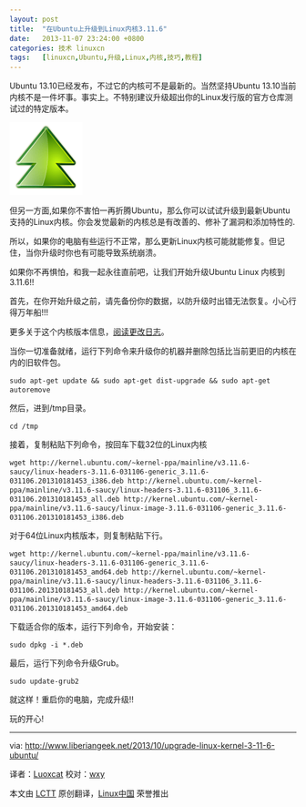 ```yaml
---
layout: post
title:	"在Ubuntu上升级到Linux内核3.11.6"
date:	2013-11-07 23:24:00 +0800 
categories:	技术 linuxcn 
tags:	[linuxcn,Ubuntu,升级,Linux,内核,技巧,教程]
---
```



Ubuntu 13.10已经发布，不过它的内核可不是最新的。当然坚持Ubuntu 13.10当前内核不是一件坏事。事实上。不特别建议升级超出你的Linux发行版的官方仓库测试过的特定版本。


![](/Asserts/Images/album/201311/07/2320203uua3auqqawkucxx.png)


但另一方面,如果你不害怕一再折腾Ubuntu，那么你可以试试升级到最新Ubuntu支持的Linux内核。你会发觉最新的内核总是有改善的、修补了漏洞和添加特性的.


所以，如果你的电脑有些运行不正常，那么更新Linux内核可能就能修复。但记住，当你升级时你也有可能导致系统崩溃。


如果你不再惧怕，和我一起永往直前吧，让我们开始升级Ubuntu Linux 内核到 3.11.6!!


首先，在你开始升级之前，请先备份你的数据，以防升级时出错无法恢复。小心行得万年船!!!


更多关于这个内核版本信息，[阅读更改日志](https://www.kernel.org/pub/linux/kernel/v3.x/ChangeLog-3.11.6)。


当你一切准备就绪，运行下列命令来升级你的机器并删除包括比当前更旧的内核在内的旧软件包。



```
sudo apt-get update && sudo apt-get dist-upgrade && sudo apt-get autoremove
```

然后，进到/tmp目录。



```
cd /tmp
```

接着，复制粘贴下列命令，按回车下载32位的Linux内核



```
wget http://kernel.ubuntu.com/~kernel-ppa/mainline/v3.11.6-saucy/linux-headers-3.11.6-031106-generic_3.11.6-031106.201310181453_i386.deb http://kernel.ubuntu.com/~kernel-ppa/mainline/v3.11.6-saucy/linux-headers-3.11.6-031106_3.11.6-031106.201310181453_all.deb http://kernel.ubuntu.com/~kernel-ppa/mainline/v3.11.6-saucy/linux-image-3.11.6-031106-generic_3.11.6-031106.201310181453_i386.deb
```

对于64位Linux内核版本，则复制粘贴下行。



```
wget http://kernel.ubuntu.com/~kernel-ppa/mainline/v3.11.6-saucy/linux-headers-3.11.6-031106-generic_3.11.6-031106.201310181453_amd64.deb http://kernel.ubuntu.com/~kernel-ppa/mainline/v3.11.6-saucy/linux-headers-3.11.6-031106_3.11.6-031106.201310181453_all.deb http://kernel.ubuntu.com/~kernel-ppa/mainline/v3.11.6-saucy/linux-image-3.11.6-031106-generic_3.11.6-031106.201310181453_amd64.deb
```

下载适合你的版本，运行下列命令，开始安装：



```
sudo dpkg -i *.deb
```

最后，运行下列命令升级Grub。



```
sudo update-grub2
```

就这样！重启你的电脑，完成升级!!


玩的开心!




---


via: <http://www.liberiangeek.net/2013/10/upgrade-linux-kernel-3-11-6-ubuntu/>


译者：[Luoxcat](https://github.com/Luoxcat) 校对：[wxy](https://github.com/wxy)


本文由 [LCTT](https://github.com/LCTT/TranslateProject) 原创翻译，[Linux中国](http://linux.cn/) 荣誉推出
